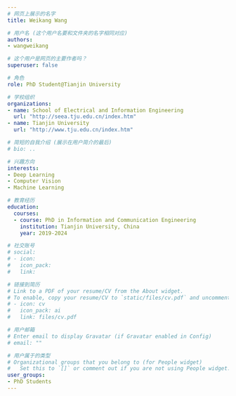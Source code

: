 ```yaml
---
# 网页上展示的名字
title: Weikang Wang

# 用户名 (这个用户名要和文件夹的名字相同对应)
authors:
- wangweikang

# 这个用户是网页的主要作者吗？
superuser: false

# 角色
role: PhD Student@Tianjin University

# 学校组织
organizations:
- name: School of Electrical and Information Engineering
  url: "http://seea.tju.edu.cn/index.htm"
- name: Tianjin University
  url: "http://www.tju.edu.cn/index.htm"

# 简短的自我介绍 (展示在用户简介的最后)
# bio: ..

# 兴趣方向
interests:
- Deep Learning
- Computer Vision
- Machine Learning

# 教育经历
education:
  courses:
  - course: PhD in Information and Communication Engineering
    institution: Tianjin University, China
    year: 2019-2024

# 社交账号
# social:
# - icon: 
#   icon_pack: 
#   link: 

# 链接到简历
# Link to a PDF of your resume/CV from the About widget.
# To enable, copy your resume/CV to `static/files/cv.pdf` and uncomment the lines below.
# - icon: cv
#   icon_pack: ai
#   link: files/cv.pdf

# 用户邮箱
# Enter email to display Gravatar (if Gravatar enabled in Config)
# email: ""

# 用户属于的类型
# Organizational groups that you belong to (for People widget)
#   Set this to `[]` or comment out if you are not using People widget.
user_groups:
- PhD Students
---
```


